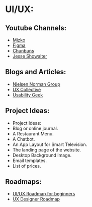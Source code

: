 # UI/UX:

## Youtube Channels:
<!-- <img align="right" height="160px" src="https://media.tenor.com/tYIUpIiF-LIAAAAC/youtube-logo.gif" alt="GIF"></img> -->
* [Mizko](https://www.youtube.com/c/Mizko)
* [Figma](https://www.youtube.com/c/Figmadesign)
* [Chunbuns](https://www.youtube.com/c/chunbuns)
* [Jesse Showalter](https://www.youtube.com/channel/UCvBGFeXbBrq3W9_0oNLJREQ)

## Blogs and Articles:
<!-- <img align="right" height="160px" src="https://media.tenor.com/y8BqGzWtqSAAAAAi/explore-map.gif" alt="GIF"></img> -->
* [Nielsen Norman Group](https://www.nngroup.com/)
* [UX Collective](https://uxdesign.cc/)
* [Usability Geek](https://usabilitygeek.com/)

<!-- ## Courses: -->
<!-- <img align="right" height="160px" src="https://media.tenor.com/y8BqGzWtqSAAAAAi/explore-map.gif" alt="GIF"></img> -->

## Project Ideas:
* Project Ideas:
* Blog or online journal.
* A Restaurant Menu.
* A Chatbot.
* An App Layout for Smart Television.
* The landing page of the website.
* Desktop Background Image.
* Email templates.
* List of prices.

<!-- ## Documentations: -->


## Roadmaps:
<!-- <img align="right" height="160px" src="https://media.tenor.com/y8BqGzWtqSAAAAAi/explore-map.gif" alt="GIF"></img> -->
* [UI/UX Roadmap for beginners](https://bootcamp.uxdesign.cc/ui-ux-roadmap-for-beginners-6601d15027ca)
* [UX Designer Roadmap](https://careerfoundry.com/en/blog/ux-design/how-to-become-a-ux-designer/)
